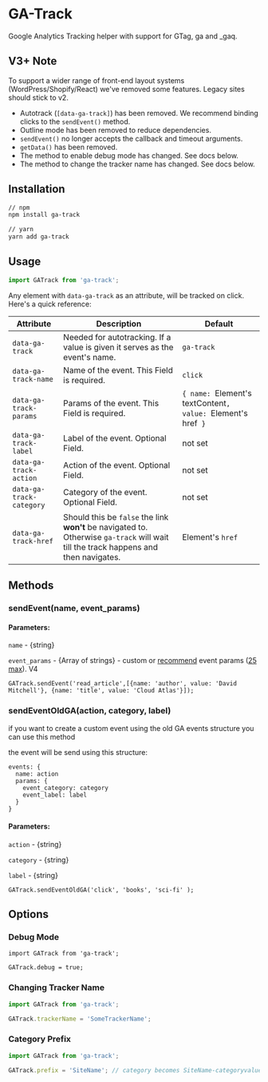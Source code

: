 # GA-Track

Google Analytics Tracking helper with support for GTag, ga and _gaq.

## V3+ Note

To support a wider range of front-end layout systems (WordPress/Shopify/React) we've removed some features. Legacy sites should stick to v2.

  - Autotrack (`[data-ga-track]`) has been removed. We recommend binding clicks to the `sendEvent()` method.
  - Outline mode has been removed to reduce dependencies.
  - `sendEvent()` no longer accepts the callback and timeout arguments.
  - `getData()` has been removed.
  - The method to enable debug mode has changed. See docs below.
  - The method to change the tracker name has changed. See docs below.

## Installation

```sh
// npm
npm install ga-track

// yarn
yarn add ga-track
```

## Usage

```js
import GATrack from 'ga-track';
```

Any element with `data-ga-track` as an attribute, will be tracked on click. Here's a quick reference:

|  Attribute             | Description  | Default  |
|------------------------|-----------------------|---|
| `data-ga-track`        | Needed for autotracking. If a value is given it serves as the event's name. | `ga-track`  |
| `data-ga-track-name`        | Name of the event. This Field is required. | `click`    |
| `data-ga-track-params`        | Params of the event. This Field is required. | `{ name: `Element's textContent`, value: `Element's href` }`  |
| `data-ga-track-label`  | Label of the event. Optional Field. |  not set |
| `data-ga-track-action` | Action of the event. Optional Field. |  not set |
| `data-ga-track-category` | Category of the event. Optional Field. |  not set |
| `data-ga-track-href`   | Should this be `false` the link **won't** be navigated to. Otherwise `ga-track` will wait till the track happens and then navigates.  |  Element's `href` |

## Methods


### sendEvent(name, event_params)

#### Parameters:

`name` - {string}

`event_params` - {Array of strings} - custom or [recommend](https://support.google.com/analytics/answer/9267735) event params ([25 max](https://support.google.com/analytics/answer/9267744?hl=en)).
V4

```
GATrack.sendEvent('read_article',[{name: 'author', value: 'David Mitchell'}, {name: 'title', value: 'Cloud Atlas'}]);
```


### sendEventOldGA(action, category, label)
if you want to create a custom event using the old GA events structure you can use this method

the event will be send using this structure:
```
events: {
  name: action
  params: {
    event_category: category
    event_label: label
  }
}
```

#### Parameters:

`action` - {string}

`category` - {string}

`label` - {string}

```
GATrack.sendEventOldGA('click', 'books', 'sci-fi' );
```


## Options


### Debug Mode

```
import GATrack from 'ga-track';

GATrack.debug = true;
```

### Changing Tracker Name

```js
import GATrack from 'ga-track';

GATrack.trackerName = 'SomeTrackerName';
```


### Category Prefix

```js
import GATrack from 'ga-track';

GATrack.prefix = 'SiteName'; // category becomes SiteName-categoryvalue
```
